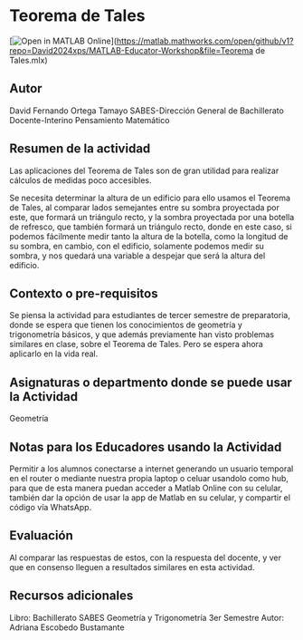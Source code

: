 # Teorema de Tales


[![Open in MATLAB Online](https://www.mathworks.com/images/responsive/global/open-in-matlab-online.svg)](https://matlab.mathworks.com/open/github/v1?repo=David2024xps/MATLAB-Educator-Workshop&file=Teorema de Tales.mlx)
<!-- Agrega el icono de "File Exchange" al README si este repositorio también aparece en File Exchange mediante la función "Connect to GitHub" -->
<!-- Agrega el icono de "Abrir en MATLAB Online" al README para abrir un archivo específico en MATLAB Online -->

## Autor
David Fernando Ortega Tamayo
SABES-Dirección General de Bachillerato
Docente-Interino Pensamiento Matemático

## Resumen de la actividad
Las aplicaciones del Teorema de Tales son de gran utilidad para realizar cálculos de medidas poco accesibles.

Se necesita determinar la altura de un edificio para ello usamos el Teorema de Tales, al comparar lados semejantes entre
su sombra proyectada por este, que formará un triángulo recto, y la sombra proyectada por una botella de refresco, que también
formará un triángulo recto, donde en este caso, si podemos fácilmente medir tanto la altura de la botella, como la longitud de su sombra,
en cambio, con el edificio, solamente podemos medir su sombra, y nos quedará una variable a despejar que será la altura del edificio.

## Contexto o pre-requisitos
Se piensa la actividad para estudiantes de tercer semestre de preparatoria, donde se espera que tienen los conocimientos de geometría y
trigonometría básicos, y que además previamente han visto problemas similares en clase, sobre el Teorema de Tales. Pero se espera ahora aplicarlo en la vida real.

## Asignaturas o departmento donde se puede usar la Actividad
Geometría
## Notas para los Educadores usando la Actividad
Permitir a los alumnos conectarse a internet generando un usuario temporal en el router o mediante nuestra propia laptop
o celuar usandolo como hub, para que de esta manera puedan acceder a Matlab Online con su celular, también dar la opción de usar
la app de Matlab en su celular, y compartir el código vía WhatsApp.


## Evaluación
Al comparar las respuestas de estos, con la respuesta del docente, y ver que en consenso  lleguen a resultados similares en esta actividad.

## Recursos adicionales
Libro: Bachillerato SABES Geometría y Trigonometría 3er Semestre
Autor: Adriana Escobedo Bustamante
